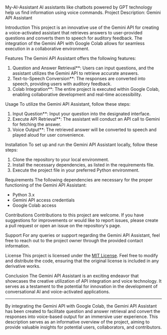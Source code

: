  My-AI-Assistant
AI assistants like chatbots powered by GPT technology help us find information using voice commands.
  Project Description: Gemini API Assistant

 Introduction
This project is an innovative use of the Gemini API for creating a voice-activated assistant that retrieves answers to user-provided questions and converts them to speech for auditory feedback. The integration of the Gemini API with Google Colab allows for seamless execution in a collaborative environment.

Features
The Gemini API Assistant offers the following features:
1. Question and Answer Retrieval**: Users can input questions, and the assistant utilizes the Gemini API to retrieve accurate answers.
2. Text-to-Speech Conversion**: The responses are converted into speech, providing users with auditory feedback.
3. Colab Integration**: The entire project is executed within Google Colab, enabling collaborative development and real-time accessibility.

Usage
To utilize the Gemini API Assistant, follow these steps:
1. Input Question**: Input your question into the designated interface.
2. Execute API Retrieval**: The assistant will conduct an API call to Gemini for fetching the answer.
3. Voice Output**: The retrieved answer will be converted to speech and played aloud for user convenience.

 Installation
To set up and run the Gemini API Assistant locally, follow these steps:
1. Clone the repository to your local environment.
2. Install the necessary dependencies, as listed in the requirements file.
3. Execute the project file in your preferred Python environment.

 Requirements
The following dependencies are necessary for the proper functioning of the Gemini API Assistant:
- Python 3.x
- Gemini API access credentials
- Google Colab access

 Contributions
Contributions to this project are welcome. If you have suggestions for improvements or would like to report issues, please create a pull request or open an issue on the repository's page.

 Support
For any queries or support regarding the Gemini API Assistant, feel free to reach out to the project owner through the provided contact information.

License
This project is licensed under the [MIT License](https://opensource.org/licenses/MIT). Feel free to modify and distribute the code, ensuring that the original license is included in any derivative works.

 Conclusion
The Gemini API Assistant is an exciting endeavor that showcases the creative utilization of API integration and voice technology. It serves as a testament to the potential for innovation in the development of conversational AI and voice-activated applications.

---
By integrating the Gemini API with Google Colab, the Gemini API Assistant has been created to facilitate question and answer retrieval and convert the responses into voice-based output for an immersive user experience. This description serves as an informative overview of the project, aiming to provide valuable insights for potential users, collaborators, and contributors.  
